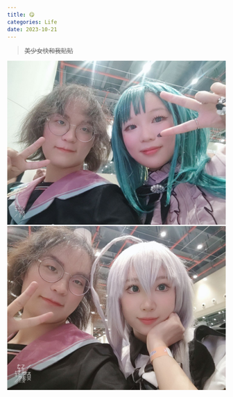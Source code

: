 ```yaml
---
title: 😋
categories: Life
date: 2023-10-21
---
```

> ~~美少女快和我贴贴~~

![coser](./pics/cute-coser-and-me/photo_2023-10-21_00-38-56.jpg)
![coser](./pics/cute-coser-and-me/photo_2023-10-21_00-38-59.jpg)
